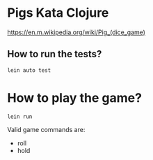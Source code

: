 # Pigs Kata Clojure

https://en.m.wikipedia.org/wiki/Pig_(dice_game)

## How to run the tests?
```
lein auto test
```

# How to play the game?
```
lein run
``` 
Valid game commands are:
- roll
- hold